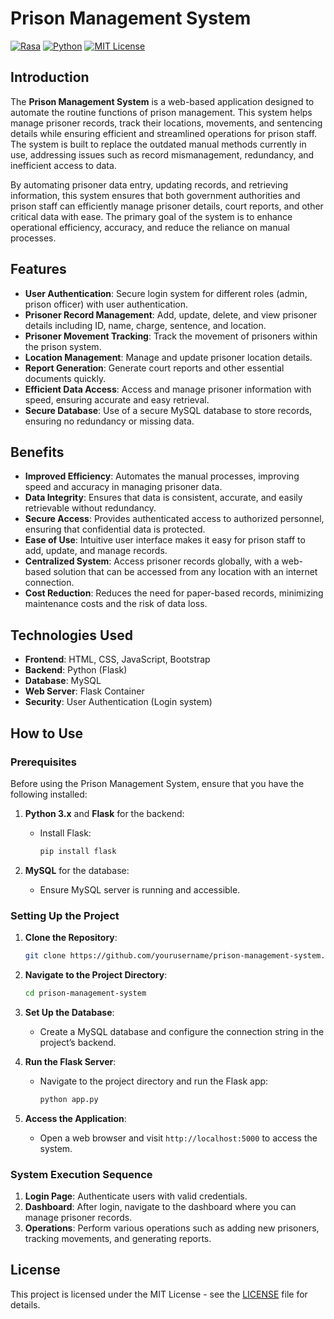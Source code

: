 
# Prison Management System

[![Rasa](https://img.shields.io/badge/Rasa-3.x-purple.svg?style=flat&logo=rasa)](https://rasa.com)
[![Python](https://img.shields.io/badge/Python-3.8+-blue.svg?style=flat&logo=python)](https://www.python.org)
[![MIT License](https://img.shields.io/badge/License-MIT-green.svg)](https://opensource.org/licenses/MIT)

## Introduction

The **Prison Management System** is a web-based application designed to automate the routine functions of prison management. This system helps manage prisoner records, track their locations, movements, and sentencing details while ensuring efficient and streamlined operations for prison staff. The system is built to replace the outdated manual methods currently in use, addressing issues such as record mismanagement, redundancy, and inefficient access to data.

By automating prisoner data entry, updating records, and retrieving information, this system ensures that both government authorities and prison staff can efficiently manage prisoner details, court reports, and other critical data with ease. The primary goal of the system is to enhance operational efficiency, accuracy, and reduce the reliance on manual processes.

## Features

- **User Authentication**: Secure login system for different roles (admin, prison officer) with user authentication.
- **Prisoner Record Management**: Add, update, delete, and view prisoner details including ID, name, charge, sentence, and location.
- **Prisoner Movement Tracking**: Track the movement of prisoners within the prison system.
- **Location Management**: Manage and update prisoner location details.
- **Report Generation**: Generate court reports and other essential documents quickly.
- **Efficient Data Access**: Access and manage prisoner information with speed, ensuring accurate and easy retrieval.
- **Secure Database**: Use of a secure MySQL database to store records, ensuring no redundancy or missing data.

## Benefits

- **Improved Efficiency**: Automates the manual processes, improving speed and accuracy in managing prisoner data.
- **Data Integrity**: Ensures that data is consistent, accurate, and easily retrievable without redundancy.
- **Secure Access**: Provides authenticated access to authorized personnel, ensuring that confidential data is protected.
- **Ease of Use**: Intuitive user interface makes it easy for prison staff to add, update, and manage records.
- **Centralized System**: Access prisoner records globally, with a web-based solution that can be accessed from any location with an internet connection.
- **Cost Reduction**: Reduces the need for paper-based records, minimizing maintenance costs and the risk of data loss.

## Technologies Used

- **Frontend**: HTML, CSS, JavaScript, Bootstrap
- **Backend**: Python (Flask)
- **Database**: MySQL
- **Web Server**: Flask Container
- **Security**: User Authentication (Login system)

## How to Use

### Prerequisites

Before using the Prison Management System, ensure that you have the following installed:

1. **Python 3.x** and **Flask** for the backend:
   - Install Flask:
     ```bash
     pip install flask
     ```

2. **MySQL** for the database:
   - Ensure MySQL server is running and accessible.

### Setting Up the Project

1. **Clone the Repository**:
   ```bash
   git clone https://github.com/yourusername/prison-management-system.git
   ```

2. **Navigate to the Project Directory**:
   ```bash
   cd prison-management-system
   ```

3. **Set Up the Database**:
   - Create a MySQL database and configure the connection string in the project’s backend.

4. **Run the Flask Server**:
   - Navigate to the project directory and run the Flask app:
     ```bash
     python app.py
     ```

5. **Access the Application**:
   - Open a web browser and visit `http://localhost:5000` to access the system.


### System Execution Sequence

1. **Login Page**: Authenticate users with valid credentials.
2. **Dashboard**: After login, navigate to the dashboard where you can manage prisoner records.
3. **Operations**: Perform various operations such as adding new prisoners, tracking movements, and generating reports.


## License

This project is licensed under the MIT License - see the [LICENSE](LICENSE) file for details.
